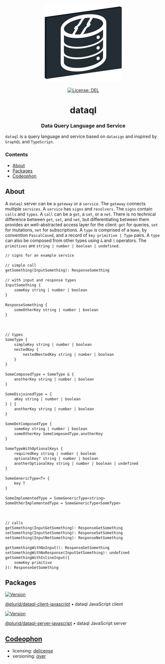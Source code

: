 <p align="center">
    <img src="https://raw.githubusercontent.com/plurid/dataql/master/about/identity/dataql-logo.png" height="250px">
    <br />
    <br />
    <a target="_blank" href="https://github.com/plurid/dataql/blob/master/LICENSE">
        <img src="https://img.shields.io/badge/license-DEL-blue.svg?colorB=1380C3&style=for-the-badge" alt="License: DEL">
    </a>
</p>



<h1 align="center">
    dataql
</h1>


<h3 align="center">
    Data Query Language and Service
</h3>



`dataql` is a query language and service based on `datasign` and inspired by `GraphQL` and `TypeScript`.



### Contents

+ [About](#about)
+ [Packages](#packages)
+ [Codeophon](#codeophon)



## About

A `dataql` server can be a `gateway` or a `service`. The `gateway` connects multiple `services`. A `service` has `signs` and `resolvers`. The `signs` contain `calls` and `types`. A `call` can be a `get`, a `set`, or a `net`. There is no technical difference between `get`, `set`, and `net`, but differentiating between them provides an well-abstracted access layer for the client: `get` for queries, `set` for mutations, `net` for subscriptions. A `type` is comprised of a `Name`, by convention `PascalCased`, and a record of `key primitive | Type` pairs. A `type` can also be composed from other types using `&` and `|` operators. The `primitives` are `string | number | boolean | undefined`.


``` dataql
// signs for an example service

// simple call
getSomething(InputSomething): ResponseSomething

// with input and response types
InputSomething {
    someKey string | number | boolean
}

ResponseSomething {
    someOtherKey string | number | boolean
}



// types
SomeType {
    simpleKey string | number | boolean
    nestedKey {
        nestedNestedKey string | number | boolean
    }
}

SomeComposedType = SomeType & {
    anotherKey string | number | boolean
}

SomeDisjoinedType = {
    aKey string | number | boolean
} | {
    anotherKey string | number | boolean
}

SomeDotComposedType {
    someKey string | number | boolean
    someOtherKey SomeComposedType.anotherKey
}

SomeTypeWithOptionalKeys {
    requiredKey string | number | boolean
    optionalKey? string | number | boolean
    anotherOptionalKey string | number | boolean | undefined
}

SomeGenericType<T> {
    key T
}

SomeImplementedType = SomeGenericType<string>
SomeOtherImplementedType = SomeGenericType<SomeType>



// calls
getSomething(InputGetSomething): ResponseGetSomething
setSomething(InputSetSomething): ResponseSetSomething
netSomething(InputNetSomething): ResponseNetSomething

getSomethingWithNoInput(): ResponseGetSomething
setSomethingWithNoResponse(InputSetSomething): undefined
getSomethingWithInlineInput({
    someKey primitive
}): ResponseGetSomething
```



## Packages

<a target="_blank" href="https://www.npmjs.com/package/@plurid/dataql-client">
    <img src="https://img.shields.io/npm/v/@plurid/dataql-client.svg?logo=npm&colorB=1380C3&style=for-the-badge" alt="Version">
</a>

[@plurid/dataql-client-javascript][dataql-client-javascript] • dataql JavaScript client

[dataql-client-javascript]: https://github.com/plurid/dataql/tree/master/packages/dataql-client/dataql-javascript



<a target="_blank" href="https://www.npmjs.com/package/@plurid/dataql-server">
    <img src="https://img.shields.io/npm/v/@plurid/dataql-server.svg?logo=npm&colorB=1380C3&style=for-the-badge" alt="Version">
</a>

[@plurid/dataql-server-javascript][dataql-server-javascript] • dataql JavaScript server

[dataql-server-javascript]: https://github.com/plurid/dataql/tree/master/packages/dataql-server/dataql-javascript



## [Codeophon](https://github.com/ly3xqhl8g9/codeophon)

+ licensing: [delicense](https://github.com/ly3xqhl8g9/delicense)
+ versioning: [αver](https://github.com/ly3xqhl8g9/alpha-versioning)
